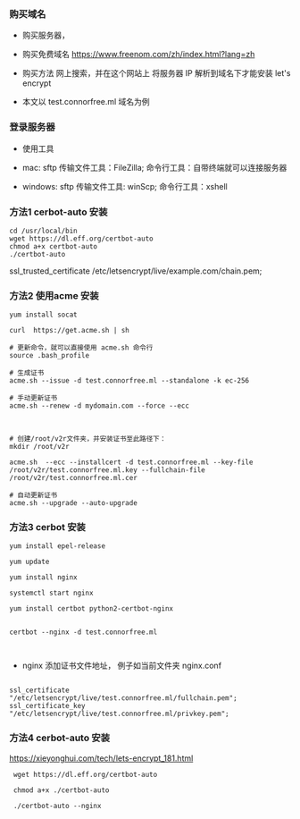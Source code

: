### 购买域名

- 购买服务器，

- 购买免费域名  https://www.freenom.com/zh/index.html?lang=zh

- 购买方法 网上搜索，并在这个网站上 将服务器 IP 解析到域名下才能安装 let's encrypt

- 本文以 test.connorfree.ml 域名为例
 
### 登录服务器

- 使用工具

- mac: sftp 传输文件工具：FileZilla; 命令行工具：自带终端就可以连接服务器
- windows: sftp 传输文件工具: winScp; 命令行工具：xshell

### 方法1 cerbot-auto 安装 

```
cd /usr/local/bin
wget https://dl.eff.org/certbot-auto
chmod a+x certbot-auto
./certbot-auto

```

ssl_trusted_certificate /etc/letsencrypt/live/example.com/chain.pem;

### 方法2 使用acme 安装 

```
yum install socat

curl  https://get.acme.sh | sh

# 更新命令，就可以直接使用 acme.sh 命令行
source .bash_profile

# 生成证书
acme.sh --issue -d test.connorfree.ml --standalone -k ec-256

# 手动更新证书 
acme.sh --renew -d mydomain.com --force --ecc



# 创建/root/v2r文件夹，并安装证书至此路径下：
mkdir /root/v2r

acme.sh  --ecc --installcert -d test.connorfree.ml --key-file /root/v2r/test.connorfree.ml.key --fullchain-file /root/v2r/test.connorfree.ml.cer

# 自动更新证书
acme.sh --upgrade --auto-upgrade
```

### 方法3 cerbot 安装 

```
yum install epel-release

yum update

yum install nginx

systemctl start nginx

yum install certbot python2-certbot-nginx


certbot --nginx -d test.connorfree.ml



```

- nginx 添加证书文件地址， 例子如当前文件夹 nginx.conf

```

ssl_certificate "/etc/letsencrypt/live/test.connorfree.ml/fullchain.pem";
ssl_certificate_key "/etc/letsencrypt/live/test.connorfree.ml/privkey.pem";

```


### 方法4 cerbot-auto 安装 
https://xieyonghui.com/tech/lets-encrypt_181.html

```
 wget https://dl.eff.org/certbot-auto

 chmod a+x ./certbot-auto

 ./certbot-auto --nginx

```



